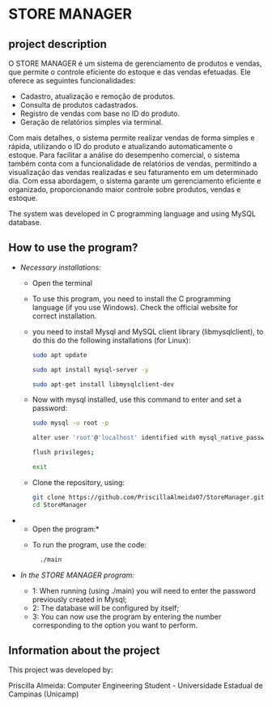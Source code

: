 # STORE MANAGER

## project description
O STORE MANAGER  é um sistema de gerenciamento de produtos e vendas, que permite o controle eficiente do estoque e das vendas efetuadas. 
Ele oferece as seguintes funcionalidades:
  - Cadastro, atualização e remoção de produtos.
  - Consulta de produtos cadastrados.
  - Registro de vendas com base no ID do produto.
  - Geração de relatórios simples via terminal.
    
Com mais detalhes, o sistema permite realizar vendas de forma simples e rápida, utilizando o ID do produto e atualizando automaticamente o estoque. Para facilitar a análise do desempenho comercial, o sistema também conta com a funcionalidade de relatórios de vendas, permitindo a visualização das vendas realizadas e seu faturamento em um determinado dia.
Com essa abordagem, o sistema garante um gerenciamento eficiente e organizado, proporcionando maior controle sobre produtos, vendas e estoque.



The system was developed in C programming language and using MySQL database.

## How to use the program?
- *Necessary installations:*
  - Open the terminal
  - To use this program, you need to install the C programming language (if you use Windows). Check the official website for correct installation.
  - you need to install Mysql and MySQL client library (libmysqlclient), to do this do the following installations (for Linux):
    
    ``` bash
    sudo apt update
    
    sudo apt install mysql-server -y

    sudo apt-get install libmysqlclient-dev

  - Now with mysql installed, use this command to enter and set a password:
    
    ``` bash
    sudo mysql -u root -p
    
    alter user 'root'@'localhost' identified with mysql_native_password by 'your_password';

    flush privileges;

    exit
    
  - Clone the repository, using:
    
    ``` bash
    git clone https://github.com/PriscillaAlmeida07/StoreManager.git
    cd StoreManager

- * Open the program:*  
  - To run the program, use the code:
    
    ```bash
      ./main
    
- *In the STORE MANAGER program:*
  
  - 1: When running (using ./main) you will need to enter the password previously created in Mysql;
  - 2: The database will be configured by itself;
  - 3: You can now use the program by entering the number corresponding to the option you want to perform.
   

## Information about the project
This project was developed by:

Priscilla Almeida: Computer Engineering Student - Universidade Estadual de Campinas (Unicamp)
